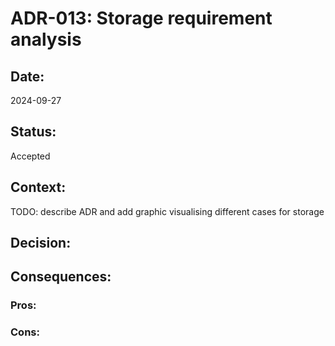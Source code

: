 # ADR-013: Storage requirement analysis

## Date:
2024-09-27

## Status:
Accepted

## Context:
TODO: describe ADR and add graphic visualising different cases for storage

## Decision:

## Consequences:
### Pros:

### Cons:
